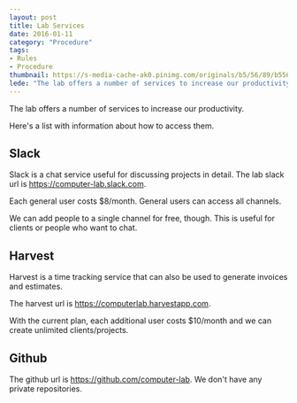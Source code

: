 ```yaml
---
layout: post
title: Lab Services
date: 2016-01-11
category: "Procedure"
tags: 
- Rules
- Procedure 
thumbnail: https://s-media-cache-ak0.pinimg.com/originals/b5/56/89/b55689ffec09c9e77d39b12fffccc8cf.jpg
lede: "The lab offers a number of services to increase our productivity. Here's a list with information about how to access them."
---
```


The lab offers a number of services to increase our productivity. 

Here's a list with information about how to access them.

## Slack

Slack is a chat service useful for discussing projects in detail.
The lab slack url is https://computer-lab.slack.com.

Each general user costs $8/month.  General users can access
all channels.

We can add people to a single channel for free, though.  This is
useful for clients or people who want to chat.

## Harvest

Harvest is a time tracking service that can also be used to
generate invoices and estimates.

The harvest url is https://computerlab.harvestapp.com.  

With the current plan, each additional user costs $10/month and
we can create unlimited clients/projects.

## Github

The github url is https://github.com/computer-lab.  We don't have
any private repositories.

